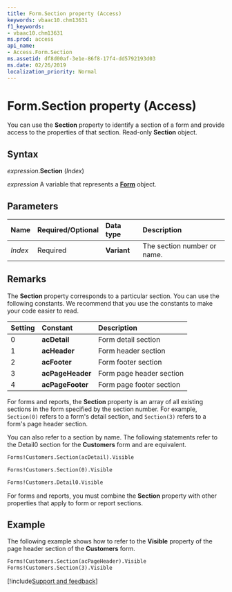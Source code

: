 ```yaml
---
title: Form.Section property (Access)
keywords: vbaac10.chm13631
f1_keywords:
- vbaac10.chm13631
ms.prod: access
api_name:
- Access.Form.Section
ms.assetid: df8d00af-3e1e-86f8-17f4-dd5792193d03
ms.date: 02/26/2019
localization_priority: Normal
---
```



# Form.Section property (Access)

You can use the **Section** property to identify a section of a form and provide access to the properties of that section. Read-only **Section** object.


## Syntax

_expression_.**Section** (_Index_)

_expression_ A variable that represents a **[Form](Access.Form.md)** object.


## Parameters

|Name|Required/Optional|Data type|Description|
|:-----|:-----|:-----|:-----|
| _Index_|Required|**Variant**|The section number or name.|

## Remarks

The **Section** property corresponds to a particular section. You can use the following constants. We recommend that you use the constants to make your code easier to read.

|Setting|Constant|Description|
|:-----|:-----|:-----|
|0|**acDetail**|Form detail section|
|1|**acHeader**|Form header section|
|2|**acFooter**|Form footer section|
|3|**acPageHeader**|Form page header section|
|4|**acPageFooter**|Form page footer section|

For forms and reports, the **Section** property is an array of all existing sections in the form specified by the section number. For example, `Section(0)` refers to a form's detail section, and `Section(3)` refers to a form's page header section.

You can also refer to a section by name. The following statements refer to the Detail0 section for the **Customers** form and are equivalent.


```vb
Forms!Customers.Section(acDetail).Visible
```


```vb
Forms!Customers.Section(0).Visible
```


```vb
Forms!Customers.Detail0.Visible
```

For forms and reports, you must combine the **Section** property with other properties that apply to form or report sections.


## Example

The following example shows how to refer to the **Visible** property of the page header section of the **Customers** form.


```vb
Forms!Customers.Section(acPageHeader).Visible 
Forms!Customers.Section(3).Visible
```




[!include[Support and feedback](~/includes/feedback-boilerplate.md)]

